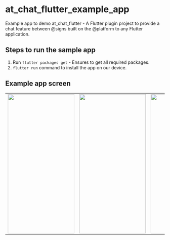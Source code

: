 # at_chat_flutter_example_app

Example app to demo at_chat_flutter - A Flutter plugin project to provide a chat feature between @‎signs built on the @‎platform to any Flutter application.

## Steps to run the sample app

1. Run ``` flutter packages get ``` - Ensures to get all required packages.
2. ``` flutter run ``` command to install the app on our device.

## Example app screen

<table>
<tr>
<td><img src="https://github.com/atsign-foundation/at_widgets/blob/feat/documentation/at_chat_flutter/example/onboarding_screen.png"  width="210" height="440" /></td>

<td><img src="https://github.com/atsign-foundation/at_widgets/blob/feat/documentation/at_chat_flutter/example/chat_screen.png"  width="210" height="440" /></td>
<td><img src="https://github.com/atsign-foundation/at_widgets/blob/feat/documentation/at_chat_flutter/example/chat_options.png"  width="210" height="440" /></td>
<td><img src="https://github.com/atsign-foundation/at_widgets/blob/feat/documentation/at_chat_flutter/example/chat_bottomsheet.png"  width="210" height="440" /></td>
<td><img src="https://github.com/atsign-foundation/at_widgets/blob/feat/documentation/at_chat_flutter/example/chat_screen_private.png"  width="210" height="440" /></td>
</tr>
</table>
